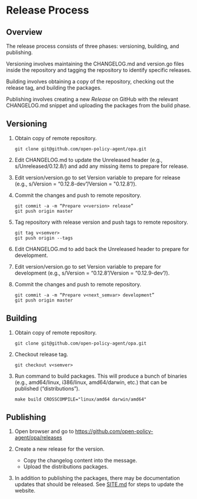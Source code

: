 # Release Process

## Overview

The release process consists of three phases: versioning, building, and
publishing.

Versioning involves maintaining the CHANGELOG.md and version.go files inside
the repository and tagging the repository to identify specific releases.

Building involves obtaining a copy of the repository, checking out the release
tag, and building the packages.

Publishing involves creating a new *Release* on GitHub with the relevant
CHANGELOG.md snippet and uploading the packages from the build phase.

## Versioning

1. Obtain copy of remote repository.

	```
	git clone git@github.com/open-policy-agent/opa.git
	```

1. Edit CHANGELOG.md to update the Unreleased header (e.g., s/Unreleased/0.12.8/) and add any missing items to prepare for release.

1. Edit version/version.go to set Version variable to prepare for release (e.g., s/Version = “0.12.8-dev”/Version = "0.12.8”/).

1. Commit the changes and push to remote repository.

	```
	git commit -a -m “Prepare v<version> release”
	git push origin master
	```

1. Tag repository with release version and push tags to remote repository.

	```
	git tag v<semver>
	git push origin --tags
	```

1. Edit CHANGELOG.md to add back the Unreleased header to prepare for development.

1. Edit version/version.go to set Version variable to prepare for development (e.g., s/Version = “0.12.8”/Version = “0.12.9-dev”/).

1. Commit the changes and push to remote repository.

	```
	git commit -a -m “Prepare v<next_semvar> development”
	git push origin master
	```

## Building

1. Obtain copy of remote repository.

	```
	git clone git@github.com/open-policy-agent/opa.git
	```

1. Checkout release tag.

	```
	git checkout v<semver>
	```

1. Run command to build packages. This will produce a bunch of binaries (e.g., amd64/linux, i386/linux, amd64/darwin, etc.) that can be published (“distributions”).

	```
	make build CROSSCOMPILE="linux/amd64 darwin/amd64"
	```

## Publishing

1. Open browser and go to https://github.com/open-policy-agent/opa/releases

1. Create a new release for the version.
	- Copy the changelog content into the message.
	- Upload the distributions packages.

1. In addition to publishing the packages, there may be documentation updates that should be released. See [SITE.md](./SITE.md) for steps to update the website.
